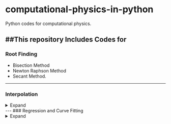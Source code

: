 # computational-physics-in-python
Python codes for computational physics.

##This repository Includes Codes for
---
### Root Finding
- Bisection Method
- Newton Raphson Method
- Secant Method.
---
### Interpolation

<details>
<summary>Expand</summary>
1. Newton's Interpolation
2. Lagrange Interpolaton
<img src="">

</details>
---
### Regression and Curve Fitting

<details>
<summary>Expand</summary>
1. Linear Regression
2. Polynomial Curve Fitting.
<img src="">

</details>

